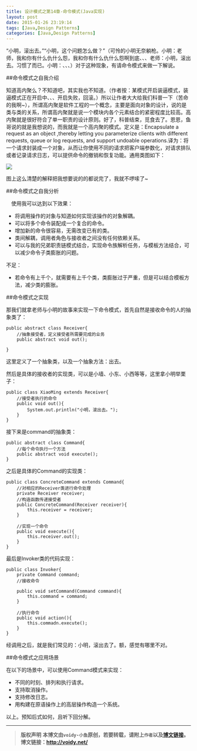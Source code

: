 ```yaml
---
title: 设计模式之第14章-命令模式(Java实现)
layout: post
date: 2015-01-26 23:19:14
tags: [Java,Design Patterns]
categories: [Java,Design Patterns]
---
```

“小明，滚出去。”“小明，这个问题怎么做？”（可怜的小明无奈躺枪。小明：老师，我和你有什么仇什么怨，我和你有什么仇什么怨啊到底、、、老师：小明，滚出去。习惯了而已。小明：、、、）对于这种现象，有请命令模式来做一下解说。

##命令模式之自我介绍

知道高内聚么？不知道吧，其实我也不知道。（作者按：某模式开启装逼模式，装逼模式正在开启中、、、开启失败，回滚。）所以让作者大大给我们科普一下（苦命的我啊~），所谓高内聚是软件工程的一个概念，主要是面向对象的设计，说的是类与类的关系，所谓高内聚就是说一个模块内各个元素结合的紧密程度比较高。高内聚就是很好符合了单一职责的设计原则。好了，科普结束，觅食去了。恩恩，鱼哥说的就是我想说的，而我就是一个高内聚的模式。定义是：Encapsulate a request as an object ,thereby letting you parameterize clients with different requests, queue or log requests, and support undoable operations.译为：将一个请求封装成一个对象，从而让你使用不同的请求把客户端参数化，对请求排队或者记录请求日志，可以提供命令的撤销和恢复功能。通用类图如下：

![](http://images.cnitblog.com/blog/666211/201501/251213065783499.png)

图上这么清楚的解释把我想要说的的都说完了，我就不啰嗦了~

##命令模式之自我分析

　使用我可以达到以下效果：

* 将调用操作的对象与知道如何实现该操作的对象解耦。
* 可以将多个命令装配成一个复合的命令。
* 增加新的命令很容易，无需改变已有的类。
* 类间解耦，调用者角色与接收者之间没有任何依赖关系。
* 可以与我的兄弟职责链模式结合，实现命令族解析任务，与模板方法结合，可以减少命令子类膨胀的问题。

不足：

* 若命令有上千个，就需要有上千个类，类膨胀过于严重，但是可以结合模板方法，减少类的膨胀。

##命令模式之实现

那我们就拿老师与小明的故事来实现一下命令模式，首先自然是接收命令的人的抽象类了：

	public abstract class Receiver{
	    //抽象接受者，定义接受者所需要完成的业务
	    public abstract void out();
	
	}

这里定义了一个抽象类，以及一个抽象方法：出去。

然后是具体的接收者的实现类，可以是小墙、小东、小西等等，这里拿小明举栗子：

	public class XiaoMing extends Receiver{
	    //接受者执行的命令
	    public void out(){
	        System.out.println("小明，滚出去。");
	    }
	}

接下来是command的抽象类：

	public abstract class Command{
	    //每个命令执行一个方法
	    public abstract void execute();
	}

之后是具体的Command的实现类：

	public class ConcreteCommand extends Command{
	    //对相应的Receiver类进行命令处理
	    private Receiver receiver;
	    //构造函数传递接受者
	    public ConcreteCommand(Receiver receiver){
	        this.receiver = receiver;
	    }
	
	    //实现一个命令
	    public void execute(){
	        this.receiver.out();
	    }
	}

最后是Invoker类的代码实现：

	public class Invoker{
	    private Command command;
	    //接收命令
	
	    public void setCommand(Command command){
	        this.command = command;
	    }
	
	    //执行命令
	    public void action(){
	        this.commadn.execute();
	    }
	}

经调用之后，就是我们常见的：小明，滚出去了。额，感觉有哪里不对。

##命令模式之应用场景

在以下的场景中，可以使用Command模式来实现：

* 不同的时刻、排列和执行请求。
* 支持取消操作。
* 支持修改日志。
* 用构建在原语操作上的高层操作构造一个系统。

以上。预知后式如何，且听下回分解。


---
> **版权声明**
> **本博文由`voidy-小鱼`原创，若要转载，请附上`作者`以及[博文链接](http://voidy.net)。**
> **博文链接：<http://voidy.net/>**
